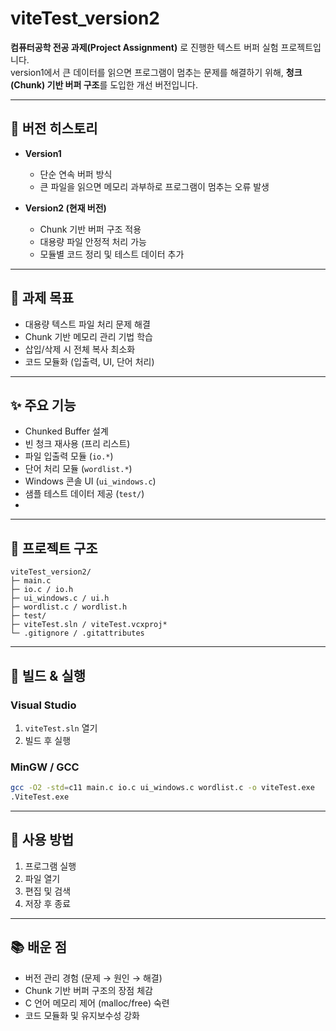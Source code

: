 # viteTest_version2

**컴퓨터공학 전공 과제(Project Assignment)** 로 진행한 텍스트 버퍼 실험 프로젝트입니다.  
version1에서 큰 데이터를 읽으면 프로그램이 멈추는 문제를 해결하기 위해, **청크(Chunk) 기반 버퍼 구조**를 도입한 개선 버전입니다.

---

## 🔄 버전 히스토리

- **Version1**
  - 단순 연속 버퍼 방식
  - 큰 파일을 읽으면 메모리 과부하로 프로그램이 멈추는 오류 발생

- **Version2 (현재 버전)**
  - Chunk 기반 버퍼 구조 적용
  - 대용량 파일 안정적 처리 가능
  - 모듈별 코드 정리 및 테스트 데이터 추가

---

## 🎯 과제 목표

- 대용량 텍스트 파일 처리 문제 해결
- Chunk 기반 메모리 관리 기법 학습
- 삽입/삭제 시 전체 복사 최소화
- 코드 모듈화 (입출력, UI, 단어 처리)

---

## ✨ 주요 기능

- Chunked Buffer 설계
- 빈 청크 재사용 (프리 리스트)
- 파일 입출력 모듈 (`io.*`)
- 단어 처리 모듈 (`wordlist.*`)
- Windows 콘솔 UI (`ui_windows.c`)
- 샘플 테스트 데이터 제공 (`test/`)
- 
---

## 📁 프로젝트 구조

```
viteTest_version2/
├─ main.c
├─ io.c / io.h
├─ ui_windows.c / ui.h
├─ wordlist.c / wordlist.h
├─ test/
├─ viteTest.sln / viteTest.vcxproj*
└─ .gitignore / .gitattributes
```

---

## 🚀 빌드 & 실행

### Visual Studio
1. `viteTest.sln` 열기
2. 빌드 후 실행

### MinGW / GCC
```bash
gcc -O2 -std=c11 main.c io.c ui_windows.c wordlist.c -o viteTest.exe
.ViteTest.exe
```

---

## 🧪 사용 방법

1. 프로그램 실행
2. 파일 열기
3. 편집 및 검색
4. 저장 후 종료

---

## 📚 배운 점

- 버전 관리 경험 (문제 → 원인 → 해결)
- Chunk 기반 버퍼 구조의 장점 체감
- C 언어 메모리 제어 (malloc/free) 숙련
- 코드 모듈화 및 유지보수성 강화
